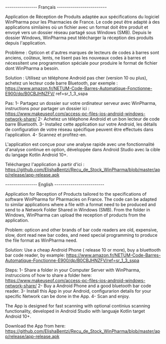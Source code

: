 ---------------- Français -------------------------

Application de Réception de Produits adaptée aux spécifications du logiciel WinPharma pour les Pharmacies de France. Le code peut être adapté à des applications similaires où un fichier avec un format doit être produit et envoyé vers un dossier réseau partagé sous Windows (SMB). Depuis le dossier Windows, WinPharma peut télécharger la réception des produits depuis l'application.

Problème : Opticon et d'autres marques de lecteurs de codes à barres sont anciens, coûteux, lents, ne lisent pas les nouveaux codes à barres et nécessitent une programmation spéciale pour produire le format de fichier dont WinPharma a besoin.

Solution : Utilisez un téléphone Android pas cher (version 10 ou plus), achetez un lecteur code barre Bluetooth, par exemple : https://www.amazon.fr/NETUM-Code-Barres-Automatique-Fonctionne-E900/dp/B0CBJHNZFV/ ref=sr_1_3_sspa

Pas:
1- Partagez un dossier sur votre ordinateur serveur avec WinPharma, instructions pour partager un dossier ici : https://www.makeuseof.com/access-pc-files-ios-android-windows-network-share/
2- Achetez un téléphone Android et un bon lecteur de code barre Bluetooth.
3- Installez cette application sur votre Android, les détails de configuration de votre réseau spécifique peuvent être effectués dans l'application.
4- Scannez et profitez-en.

L'application est conçue pour une analyse rapide avec une fonctionnalité d'analyse continue en option, développée dans Android Studio avec la cible du langage Kotlin Android 10+.

Téléchargez l'application à partir d'ici : https://github.com/ElishaBentzi/Recu_de_Stock_WinPharma/blob/master/app/release/app-release.apk


---------------- English -------------------------

Application for Reception of Products tailored to the specifications of software WinPharma for Pharmacies on France. The code can be adapted to similar applications where a file with a format need to be produced and send to a Network Folder Shared in Windows (SMB).  From the folder in Windows, WinPharma can upload the reception of products from the application.

Problem: opticon and other brands of bar code readers are old, expensive, slow, dont read new bar codes, and need special programming to produce the file format as WinPharma need.

Solution: Use a cheap Android Phone ( release 10 or more), buy a bluettooth bar code reader, by example: https://www.amazon.fr/NETUM-Code-Barres-Automatique-Fonctionne-E900/dp/B0CBJHNZFV/ref=sr_1_3_sspa

Steps:
1- Share a folder in your Computer Server with WinPharma, instruccions of how to share a folder here: https://www.makeuseof.com/access-pc-files-ios-android-windows-network-share/
2- Buy a Android Phone and a good bluetooth bar code reader.
3- Install this App in your Android, configurarion details for your specific Network can be done in the App.
4- Scan and enjoy.

The App is designed for fast scanning with optional continius scanning functionality, developed in Android Studio with languaje Kotlin target Android 10+.

Download the App from here: https://github.com/ElishaBentzi/Recu_de_Stock_WinPharma/blob/master/app/release/app-release.apk

